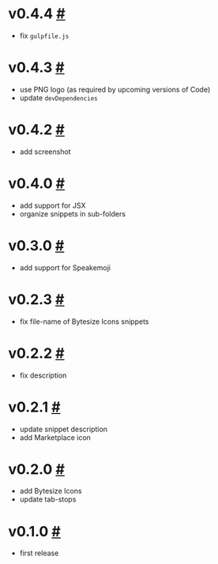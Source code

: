 # v0.4.4 [#](https://github.com/idleberg/vscode-svg-icons/releases/tag/0.4.4)

- fix `gulpfile.js`

# v0.4.3 [#](https://github.com/idleberg/vscode-svg-icons/releases/tag/0.4.3)

- use PNG logo (as required by upcoming versions of Code)
- update `devDependencies`

# v0.4.2 [#](https://github.com/idleberg/vscode-svg-icons/releases/tag/0.4.2)

- add screenshot

# v0.4.0 [#](https://github.com/idleberg/vscode-svg-icons/releases/tag/0.4.0)

- add support for JSX
- organize snippets in sub-folders

# v0.3.0 [#](https://github.com/idleberg/vscode-svg-icons/releases/tag/0.3.0)

- add support for Speakemoji

# v0.2.3 [#](https://github.com/idleberg/vscode-svg-icons/releases/tag/0.2.3)

- fix file-name of Bytesize Icons snippets

# v0.2.2 [#](https://github.com/idleberg/vscode-svg-icons/releases/tag/0.2.2)

- fix description

# v0.2.1 [#](https://github.com/idleberg/vscode-svg-icons/releases/tag/0.2.1)

- update snippet description
- add Marketplace icon

# v0.2.0 [#](https://github.com/idleberg/vscode-svg-icons/releases/tag/0.2.0)

- add Bytesize Icons
- update tab-stops

# v0.1.0 [#](https://github.com/idleberg/vscode-svg-icons/releases/tag/0.1.0)

- first release

